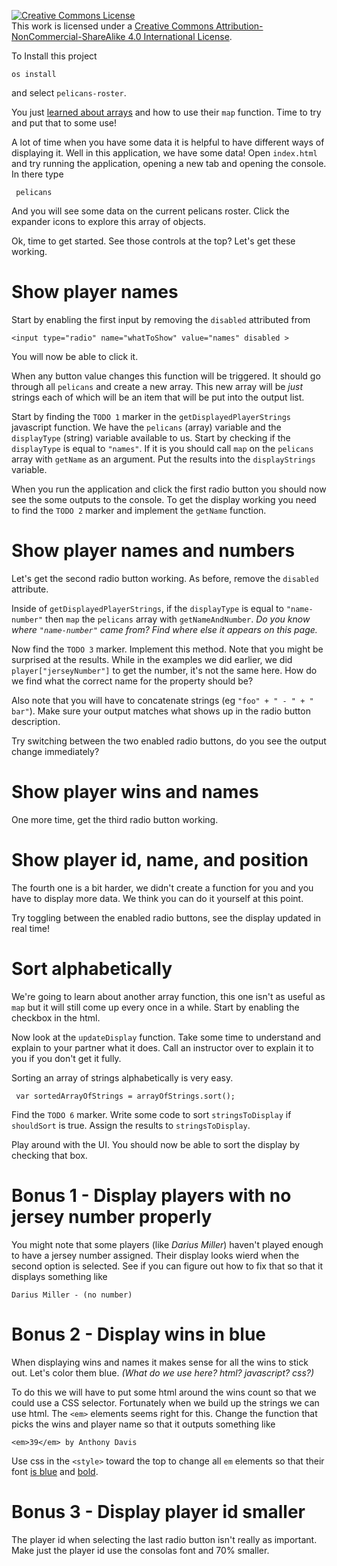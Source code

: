 <a rel="license" href="http://creativecommons.org/licenses/by-nc-sa/4.0/"><img alt="Creative Commons License" style="border-width:0" src="https://i.creativecommons.org/l/by-nc-sa/4.0/88x31.png" /></a><br />This work is licensed under a <a rel="license" href="http://creativecommons.org/licenses/by-nc-sa/4.0/">Creative Commons Attribution-NonCommercial-ShareAlike 4.0 International License</a>.

To Install this project

    os install

and select `pelicans-roster`.

You just [learned about arrays](https://docs.google.com/presentation/d/1jh1grFWZRsheklfBtuPnr4l3nVPNYXp0DNiVIXypuQo/edit?usp=sharing) and how to use their `map` function. Time to try and put that to some use!

A lot of time when you have some data it is helpful to have different ways of displaying it. Well in this application, we have some data! Open `index.html` and try running the application, opening a new tab and opening the console. In there type

     pelicans

And you will see some data on the current pelicans roster. Click the expander icons to explore this array of objects.

Ok, time to get started. See those controls at the top? Let's get these working.

# Show player names

Start by enabling the first input by removing the `disabled` attributed from 

	<input type="radio" name="whatToShow" value="names" disabled >

You will now be able to click it.

When any button value changes this function will be triggered. It should go through all `pelicans` and create a new array. This new array will be *just* strings each of which will be an item that will be put into the output list.

Start by finding the `TODO 1` marker in the `getDisplayedPlayerStrings` javascript function. We have the `pelicans` (array) variable and the `displayType` (string) variable available to us. Start by checking if the `displayType` is equal to `"names"`. If it is you should call `map` on the `pelicans` array with `getName` as an argument. Put the results into the `displayStrings` variable.

When you run the application and click the first radio button you should now see the some outputs to the console. To get the display working you need to find the `TODO 2` marker and implement the `getName` function.

# Show player names and numbers

Let's get the second radio button working. As before, remove the `disabled` attribute.

Inside of `getDisplayedPlayerStrings`, if the `displayType` is equal to `"name-number"` then `map` the `pelicans` array with `getNameAndNumber`. *Do you know where `"name-number"` came from? Find where else it appears on this page.*

Now find the `TODO 3` marker. Implement this method. Note that you might be surprised at the results. While in the examples we did earlier, we did `player["jerseyNumber"]` to get the number, it's not the same here. How do we find what the correct name for the property should be?

Also note that you will have to concatenate strings (eg `"foo" + " - " + " bar"`). Make sure your output matches what shows up in the radio button description.

Try switching between the two enabled radio buttons, do you see the output change immediately?

# Show player wins and names

One more time, get the third radio button working.

# Show player id, name, and position

The fourth one is a bit harder, we didn't create a function for you and you have to display more data. We think you can do it yourself at this point.

Try toggling between the enabled radio buttons, see the display updated in real time!

# Sort alphabetically

We're going to learn about another array function, this one isn't as useful as `map` but it will still come up every once in a while. Start by enabling the checkbox in the html.

Now look at the `updateDisplay` function. Take some time to understand and explain to your partner what it does. Call an instructor over to explain it to you if you don't get it fully.

Sorting an array of strings alphabetically is very easy.

     var sortedArrayOfStrings = arrayOfStrings.sort();

Find the `TODO 6` marker. Write some code to sort `stringsToDisplay` if `shouldSort` is true. Assign the results to `stringsToDisplay`.

Play around with the UI. You should now be able to sort the display by checking that box.

# Bonus 1 - Display players with no jersey number properly

You might note that some players (like *Darius Miller*) haven't played enough to have a jersey number assigned. Their display looks wierd when the second option is selected. See if you can figure out how to fix that so that it displays something like

    Darius Miller - (no number)

# Bonus 2 - Display wins in blue

When displaying wins and names it makes sense for all the wins to stick out. Let's color them blue. *(What do we use here? html? javascript? css?)*

To do this we will have to put some html around the wins count so that we could use a CSS selector. Fortunately when we build up the strings we can use html. The `<em>` elements seems right for this. Change the function that picks the wins and player name so that it outputs something like

    <em>39</em> by Anthony Davis

Use css in the `<style>` toward the top to change all `em` elements so that their font [is blue](http://www.w3schools.com/cssref/pr_text_color.asp) and [bold](http://www.w3schools.com/cssref/pr_font_weight.asp).

# Bonus 3 - Display player id smaller

The player id when selecting the last radio button isn't really as important. Make just the player id use the consolas font and 70% smaller.
    
